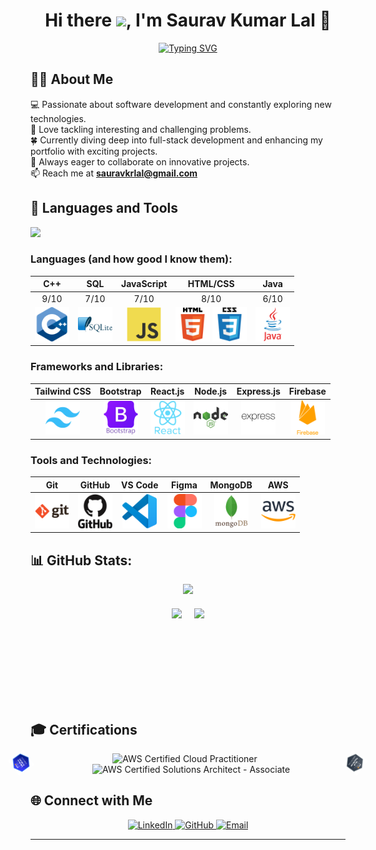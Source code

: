 <h1 align="center"> Hi there <img src="https://raw.githubusercontent.com/MartinHeinz/MartinHeinz/master/wave.gif" width="25px">, I'm Saurav Kumar Lal 💙 </h1>

<div align="center">

[![Typing SVG](https://readme-typing-svg.herokuapp.com?&color=2484FF&size=32&lines=Passionate+Developer💙;Innovative+Thinker⭐;Lover+Of+Coding+Problems🎯;Constantly+Learning⚡&font=Pacifico&center=true&height=50&width=600&vCenter=true)](https://github.com/SauravKumarLal)

</div>


## 🙋‍♂️ About Me
💻 Passionate about software development and constantly exploring new technologies.  
🎯 Love tackling interesting and challenging problems.  
🍀 Currently diving deep into full-stack development and enhancing my portfolio with exciting projects.  
💞️ Always eager to collaborate on innovative projects.  
📫 Reach me at **sauravkrlal@gmail.com**

## 🚀 Languages and Tools
<img src="https://media2.giphy.com/media/QssGEmpkyEOhBCb7e1/giphy.gif?cid=ecf05e47a0n3gi1bfqntqmob8g9aid1oyj2wr3ds3mg700bl&rid=giphy.gif" width=20>

### Languages (and how good I know them):
| C++ | SQL | JavaScript | HTML/CSS | Java |
|:-:|:-:|:-:|:-:|:-:|
| 9/10 | 7/10 | 7/10 | 8/10 | 6/10 |
| <img src="https://github.com/devicons/devicon/blob/master/icons/cplusplus/cplusplus-original.svg" title="C"  alt="C" width="55" height="55"/> | <img src="https://github.com/devicons/devicon/blob/master/icons/sqlite/sqlite-original-wordmark.svg" title="SQL"  alt="SQL" width="55" height="55"/> | <img src="https://github.com/devicons/devicon/blob/master/icons/javascript/javascript-original.svg" title="JavaScript" alt="JavaScript" width="55" height="55"/> | <img src="https://github.com/devicons/devicon/blob/master/icons/html5/html5-original-wordmark.svg" title="HTML" alt="HTML" width="55" height="55"/> <img src="https://github.com/devicons/devicon/blob/master/icons/css3/css3-original-wordmark.svg" title="CSS" alt="CSS" width="55" height="55"/> | <img src="https://github.com/devicons/devicon/blob/master/icons/java/java-original-wordmark.svg" title="Java" alt="Java" width="55" height="55"/> |


### Frameworks and Libraries:
| Tailwind CSS | Bootstrap | React.js | Node.js | Express.js | Firebase |
|:-:|:-:|:-:|:-:|:-:|:-:|
| <img src="https://github.com/devicons/devicon/blob/master/icons/tailwindcss/tailwindcss-original.svg" title="Tailwind CSS" alt="Tailwind CSS" width="55" height="55"/> | <img src="https://github.com/devicons/devicon/blob/master/icons/bootstrap/bootstrap-original-wordmark.svg" title="Bootstrap" alt="Bootstrap" width="55" height="55"/> | <img src="https://github.com/devicons/devicon/blob/master/icons/react/react-original-wordmark.svg" title="React.js" alt="React.js" width="55" height="55"/> | <img src="https://github.com/devicons/devicon/blob/master/icons/nodejs/nodejs-original-wordmark.svg" title="Node.js" alt="Node.js" width="55" height="55"/> | <img src="https://github.com/devicons/devicon/blob/master/icons/express/express-original-wordmark.svg" title="Express.js" alt="Express.js" width="55" height="55"/> | <img src="https://github.com/devicons/devicon/blob/master/icons/firebase/firebase-plain-wordmark.svg" title="Firebase" alt="Firebase" width="55" height="55"/> |

### Tools and Technologies:
| Git | GitHub | VS Code | Figma | MongoDB | AWS | 
|:-:|:-:|:-:|:-:|:-:|:-:|
| <img src="https://github.com/devicons/devicon/blob/master/icons/git/git-original-wordmark.svg" title="Git" alt="Git" width="55" height="55"/> | <img src="https://github.com/devicons/devicon/blob/master/icons/github/github-original-wordmark.svg" title="GitHub" alt="GitHub" width="55" height="55"/> | <img src="https://github.com/devicons/devicon/blob/master/icons/vscode/vscode-original.svg" title="VS Code" alt="VS Code" width="55" height="55"/> | <img src="https://github.com/devicons/devicon/blob/master/icons/figma/figma-original.svg" title="Figma" alt="Figma" width="55" height="55"/> | <img src="https://github.com/devicons/devicon/blob/master/icons/mongodb/mongodb-original-wordmark.svg" title="MongoDB" alt="MongoDB" width="55" height="55"/> | <img src="https://github.com/devicons/devicon/blob/master/icons/amazonwebservices/amazonwebservices-original-wordmark.svg" title="AWS" alt="AWS" width="55" height="55"/> |

## 📊 GitHub Stats:

<div align="center">
    <img height="175px" src="https://github-readme-stats.vercel.app/api?username=SauravKumarLal&theme=dark&show_icons=true&hide_border=false&count_private=false">
</div>

<div align="center" style="display: flex; justify-content: center; gap: 20px; margin-top: 20px;">
    <img height="150px" src="https://github-readme-streak-stats.herokuapp.com/?user=SauravKumarLal&theme=dark&hide_border=false"> 
    <img height="150px" src="https://github-readme-stats.vercel.app/api/top-langs/?username=SauravKumarLal&theme=dark&show_icons=true&hide_border=false&layout=compact">
</div>

<!-- ## 🎓 Certifications

<div align="center">
    <img src="https://img.shields.io/badge/AWS-Certified%20Cloud%20Practitioner-yellow?style=for-the-badge&logo=amazon-aws&logoColor=white" alt="AWS Certified Cloud Practitioner">
    <img src="https://img.shields.io/badge/AWS-Solutions%20Architect%20Associate-orange?style=for-the-badge&logo=amazon-aws&logoColor=white" alt="AWS Certified Solutions Architect - Associate">
</div> -->

## 🎓 Certifications

<div align="center" style="position: relative;">
    <img src="https://img.shields.io/badge/AWS-Certified%20Cloud%20Practitioner-yellow?style=for-the-badge&logo=amazon-aws&logoColor=white" alt="AWS Certified Cloud Practitioner" style="margin-right: 10px;">
    <img src="./assets/CP.png" alt="Custom AWS Logo" style="position: absolute; top: 0; right: -30px; width: 30px; height: 30px; animation: rotateCP 5s linear infinite;">
    <img src="https://img.shields.io/badge/AWS-Solutions%20Architect%20Associate-orange?style=for-the-badge&logo=amazon-aws&logoColor=white" alt="AWS Certified Solutions Architect - Associate" style="margin-left: 10px;">
    <img src="./assets/SAA.png" alt="Custom AWS Logo" style="position: absolute; top: 0; left: -30px; width: 30px; height: 30px; animation: rotateSAA 5s linear infinite;">
</div>

<style>
    @keyframes rotateCP {
        0% {
            transform: rotate(0deg);
        }
        50% {
            transform: rotate(180deg);
        }
        100% {
            transform: rotate(360deg);
        }
    }

    @keyframes rotateSAA {
        0% {
            transform: rotate(0deg);
        }
        50% {
            transform: rotate(-180deg);
        }
        100% {
            transform: rotate(-360deg);
        }
    }
</style>

## 🌐 Connect with Me

<div align="center">
  <a href="https://linkedin.com/in/sauravkrlal/">
    <img src="https://img.icons8.com/color/48/000000/linkedin.png" alt="LinkedIn"/>
  </a>
  <a href="https://github.com/SauravKumarLal">
    <img src="https://img.icons8.com/ios-glyphs/48/000000/github.png" alt="GitHub"/>
  </a>
  <a href="mailto:sauravkrlal@gmail.com">
    <img src="https://img.icons8.com/?size=40&id=P7UIlhbpWzZm&format=png&color=000000" alt="Email"/>
  </a>
</div>

---
